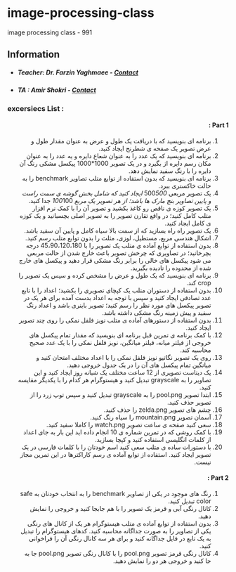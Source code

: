 # image-processing-class
image processing class - 991

## Information
* ##### Teacher: Dr. Farzin Yaghmaee - [Contact](mailto:f_yaghmaee@semnan.ac.ir)
* ##### TA : Amir Shokri - [Contact](mailto:amirshokri@semnan.ac.ir)

### excersiecs List :

<div dir="rtl">
  
#### Part 1 :

1. برنامه ای بنویسید که با دریافت یک طول و عرض به عنوان مقدار طول و عرض تصویر یک صفحه ی شطرنج ایجاد کنید. <br />
2. برنامه ای بنویسید که یک عدد را به عنوان شعاع دایره و یه عدد را به عنوان مکان رسم دایره از بگیرد و در یک تصویر 1000*1000 پیکسل مشکی رنگ آن دایره را با رنگ سفید نمایش دهد.<br />
3. برنامه ای بنویسید که بدون استفاده از توابع متلب تصاویر benchmark را به حالت خاکستری ببرد. <br />
4. یک تصویر مربعی 500*500 ایجاد کنید که شامل بخش گوشه ی سمت راست و پایین تصاویر بنچ مارک ها باشد؛ از هر تصویر یک مربع 100*100 جدا کنید. <br />
5. یک تصویر کوزه ی ناقص رو کاغذ بکشید و تصویر آن را با کمک نرم افزار متلب کامل کنید؛ در واقع تقارن تصویر را به تصویر اصلی بچسبانید و یک کوزه ی کامل ایجاد کنید. <br />
6. یک تصویر راه راه بسازید که از سمت بالا سیاه کامل و پایین آن سفید باشد. <br />
7. اشکال هندسی مربع، مستطیل، لوزی، مثلث را بدون توابع متلب رسم کنید. <br />
8. بدون استفاده از توابع آماده ی متلب یک تصویر را با 45،90،120،180 درجه بچرخانید؛ در تصاویری که چرخش تصویر باعث خارج شدن از حالت مربعی می شود پیکسل های خالی را برابر رنگ مشکی قرار دهید و پیکسل های خارج شده از محدوده را نادیده بگیرید. <br />
9. برنامه ای بنویسید که یک طول و عرض را مشخص کرده و سپس یک تصویر را crop کند. <br />
10. بدون استفاده از دستوران متلب یک کپچای تصویری را بکشید؛ اعداد را با تابع عدد تصادفی ایجاد کنید و سپس با توجه به اعداد بدست آمده برای هر یک در تصویر پیکسل های مورد نظر را رسم کنید؛ تصویر باینری باشد و اعداد رنگ سفید و پیش زمینه رنگ مشکی داشته باشد. <br />
11. بدون استفاده از دستورهای آماده ی متلب نویز فلفل نمکی را روی چند تصویر ایجاد کنید. <br />
12. با کمک برنامه ی تمرین قبل برنامه ای بنویسید که مقدار تمام پیکسل های خروجی از فیلتر میانه، فیلتر میانگین، نویز فلفل نمکی را با یک عدد صحیح محاسبه کند. <br />
13. روی یک تصویر نگاتیو نویز فلفل نمکی را با اعداد مختلف امتحان کنید و میانگین تمام پیکسل های آن را در یک جدول خروجی دهید. <br />
14. یک دیتاست تصویری از 12 ساعت مختلف یک شبانه روز ایجاد کنید و این تصاویر را به grayscale تبدیل کنید و هیستوگرام هر کدام را با یکدیگر مقایسه کنید. <br /> 
15. ابتدا تصویر pool.png را به grayscale تبدیل کنید و سپس  توپ زرد را از تصویر حذف کنید. <br />
16. چشم های تصویر zelda.png را حذف کنید. <br />
17. آسمان تصویر mountain.png را سیاه رنگ کنید. <br />
18. سعی کنید صفحه ی ساعت تصویر watch.png را کاملا سفید کنید. <br />
19. با کمک روشی که در تمرین شماره ی 10 انجام داده اید این بار به جای اعداد از کلمات انگلیسی استفاده کنید و کپچا بسازید. <br />
20. با دستورات ساده ی متلب سعی کنید اسم خودتان را با کلمات فارسی در یک تصویر ایجاد کنید. استفاده از توابع آماده ی رسم کاراکترها در این تمرین مجاز نیست.<br />

#### Part 2 :
1. رنگ های موجود در یکی از تصاویر benchmark را به انتخاب خودتان به safe color تبدیل کنید.<br />
2. کانال رنگی آبی و قرمز یک تصویر را با هم جابجا کنید و خروجی را نمایش دهید.<br />
3. بدون استفاده از توابع آماده ی متلب هیستوگرام هر یک از کانال های رنگی یکی از تصاویر را به صورت جداگانه محاسبه کنید. کدهای هیستوگرام را تبدیل به یک تابع در فایل جداگانه کنید و برای هر سه کانال رنگی آن را فراخوانی کنید. <br />
4. کانال رنگی قرمز تصویر pool.png را با کانال رنگی تصویر pool.png جا به جا کنید و خروجی هر دو را نمایش دهید. <br />

</div>
